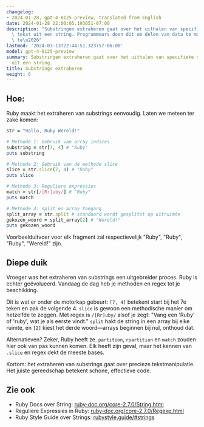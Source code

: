 ```yaml
---
changelog:
- 2024-01-28, gpt-4-0125-preview, translated from English
date: 2024-01-28 22:00:05.193051-07:00
description: "Substringen extraheren gaat over het uithalen van specifieke stukken\
  \ tekst uit een string. Programmeurs doen dit om delen van data te manipuleren en\
  \ te\u2026"
lastmod: '2024-03-13T22:44:51.323757-06:00'
model: gpt-4-0125-preview
summary: Substringen extraheren gaat over het uithalen van specifieke stukken tekst
  uit een string.
title: Substrings extraheren
weight: 6
---
```


## Hoe:
Ruby maakt het extraheren van substrings eenvoudig. Laten we meteen ter zake komen:

```Ruby
str = "Hallo, Ruby Wereld!"

# Methode 1: Gebruik van array indices
substring = str[7, 4] # "Ruby"
puts substring

# Methode 2: Gebruik van de methode slice
slice = str.slice(7, 4) # "Ruby"
puts slice

# Methode 3: Reguliere expressies
match = str[/[Rr]uby/] # "Ruby"
puts match

# Methode 4: split en array toegang
split_array = str.split # standaard wordt gesplitst op witruimte
gekozen_woord = split_array[2] # "Wereld!"
puts gekozen_woord
```

Voorbeelduitvoer voor elk fragment zal respectievelijk "Ruby", "Ruby", "Ruby", "Wereld!" zijn.

## Diepe duik
Vroeger was het extraheren van substrings een uitgebreider proces. Ruby is echter geëvolueerd. Vandaag de dag heb je methoden en regex tot je beschikking.

Dit is wat er onder de motorkap gebeurt: `[7, 4]` betekent start bij het 7e teken en pak de volgende 4. `slice` is gewoon een methodische manier om hetzelfde te zeggen. Met regex is `/[Rr]uby/` alsof je zegt: "Vang een 'Ruby' of 'ruby', wat je als eerste vindt." `split` hakt de string in een array bij elke ruimte, en `[2]` kiest het derde woord—arrays beginnen bij nul, onthoud dat.

Alternatieven? Zeker, Ruby heeft ze. `partition`, `rpartition` en `match` zouden hier ook van pas kunnen komen. Elk heeft zijn geval, maar het kennen van `.slice` en regex dekt de meeste bases.

Kortom: het extraheren van substrings gaat over precieze tekstmanipulatie. Het juiste gereedschap betekent schone, effectieve code.

## Zie ook
- Ruby Docs over String: [ruby-doc.org/core-2.7.0/String.html](https://ruby-doc.org/core-2.7.0/String.html)
- Reguliere Expressies in Ruby: [ruby-doc.org/core-2.7.0/Regexp.html](https://ruby-doc.org/core-2.7.0/Regexp.html)
- Ruby Style Guide over Strings: [rubystyle.guide/#strings](https://rubystyle.guide/#strings)
